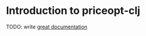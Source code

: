 # Introduction to priceopt-clj

TODO: write [great documentation](http://jacobian.org/writing/what-to-write/)
